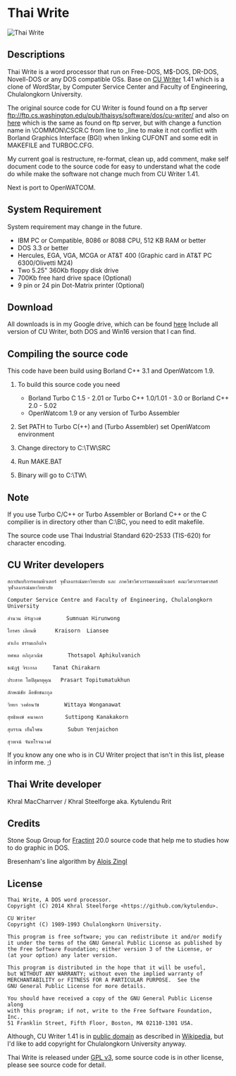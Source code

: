 Thai Write
==========

![Thai Write](http://i.imgur.com/FdUmE8p.png)

Descriptions
------------
Thai Write is a word processor that run on Free-DOS,
M$-DOS, DR-DOS, Novell-DOS or any DOS compatible OSs.
Base on [CU Writer](http://th.wikipedia.org/wiki/%E0%B8%8B%E0%B8%B5%E0%B8%A2%E0%B8%B9%E0%B9%84%E0%B8%A3%E0%B9%80%E0%B8%95%E0%B8%AD%E0%B8%A3%E0%B9%8C) 1.41 which is a clone of WordStar,
by Computer Service Center and Faculty of Engineering, Chulalongkorn University.

The original source code for CU Writer is found found on a ftp server
ftp://ftp.cs.washington.edu/pub/thaisys/software/dos/cu-writer/
and also on [here](https://github.com/kytulendu/CW141) which is the same as found on ftp server,
but with change a function name in \COMMON\CSCR.C from line to _line to make it not conflict with
Borland Graphics Interface (BGI) when linking CUFONT and some edit in MAKEFILE and TURBOC.CFG.

My current goal is restructure, re-format, clean up, add comment,
make self document code to the source code for easy to understand what the code do
while make the software not change much from CU Writer 1.41.

Next is port to OpenWATCOM.

System Requirement
------------------
System requirement may change in the future.

  * IBM PC or Compatible, 8086 or 8088 CPU, 512 KB RAM or better
  * DOS 3.3 or better
  * Hercules, EGA, VGA, MCGA or AT&T 400 (Graphic card in AT&T PC 6300/Olivetti M24)
  * Two 5.25" 360Kb floppy disk drive
  * 700Kb free hard drive space (Optional)
  * 9 pin or 24 pin Dot-Matrix printer (Optional)

Download
--------
All downloads is in my Google drive, which can be found [here](http://goo.gl/aMYPds)
Include all version of CU Writer, both DOS and Win16 version that I can find.

Compiling the source code
-------------------------
This code have been build using Borland C++ 3.1 and OpenWatcom 1.9.

1. To build this source code you need

   - Borland Turbo C 1.5 - 2.01 or Turbo C++ 1.0/1.01 - 3.0
     or Borland C++ 2.0 - 5.02
   - OpenWatcom 1.9 or any version of Turbo Assembler

2. Set PATH to Turbo C(++) and (Turbo Assembler) set OpenWatcom environment
3. Change directory to C:\TW\SRC
4. Run MAKE.BAT
5. Binary will go to C:\TW\

Note
----
If you use Turbo C/C++ or Turbo Assembler or Borland C++ or the C compilier is
in directory other than C:\BC, you need to edit makefile.

The source code use Thai Industrial Standard 620-2533 (TIS-620) for character encoding.

CU Writer developers
--------------------
`สถาบันบริการคอมพิวเตอร์ จุฬาลงกรณ์มหาวิทยาลัย และ ภาควิชาวิศวกรรมคอมพิวเตอร์ คณะวิศวกรรมศาสตร์ จุฬาลงกรณ์มหาวิทยาลัย`

`Computer Service Centre and Faculty of Engineering, Chulalongkorn University`

`สำนวน หิรัญวงษ์		Sumnuan Hirunwong`

`ไกรศร เลียนษี		Kraisorn  Liansee`

`ดำเกิง ธรรมเถกิงกิจ`

`ทศพล อภิกุลวณิช		Thotsapol Aphikulvanich`

`ธณัฎฐ์ จิระกาล		Tanat Chirakarn`

`ประสาท โตปิตุมาตุคุณ	Prasart Topitumatukhun`

`ลักษณ์ชัย ลือชัยชนะกุล`

`วิทยา วงศ์อนวัช		Wittaya Wonganawat`

`สุทธิพงษ์ คนาคกร		Suttipong Kanakakorn`

`สุบรรณ เย็นใจชน		Subun Yenjaichon`

`สุวพจน์ จันทโรจนวงศ์`

If you know any one who is in CU Writer project that isn't in this list,
please in inform me. ;)

Thai Write developer
--------------------
Khral MacCharrver / Khral Steelforge aka. Kytulendu Rrit

Credits
-------
Stone Soup Group for [Fractint](http://www.fractint.org/) 20.0 source code
that help me to studies how to do graphic in DOS.

Bresenham's line algorithm by [Alois Zingl](http://members.chello.at/~easyfilter/bresenham.html)

License
-------
    Thai Write, A DOS word processor.
    Copyright (C) 2014 Khral Steelforge <https://github.com/kytulendu>.

    CU Writer
    Copyright (C) 1989-1993 Chulalongkorn University.

    This program is free software; you can redistribute it and/or modify
    it under the terms of the GNU General Public License as published by
    the Free Software Foundation; either version 3 of the License, or
    (at your option) any later version.

    This program is distributed in the hope that it will be useful,
    but WITHOUT ANY WARRANTY; without even the implied warranty of
    MERCHANTABILITY or FITNESS FOR A PARTICULAR PURPOSE.  See the
    GNU General Public License for more details.

    You should have received a copy of the GNU General Public License along
    with this program; if not, write to the Free Software Foundation, Inc.,
    51 Franklin Street, Fifth Floor, Boston, MA 02110-1301 USA.

Although, CU Writer 1.41 is in [public domain](http://unlicense.org/)
as described in [Wikipedia]((http://th.wikipedia.org/wiki/%E0%B8%8B%E0%B8%B5%E0%B8%A2%E0%B8%B9%E0%B9%84%E0%B8%A3%E0%B9%80%E0%B8%95%E0%B8%AD%E0%B8%A3%E0%B9%8C)),
but I'd like to add copyright for Chulalongkorn University anyway.

Thai Write is released under [GPL v3](http://www.gnu.org/licenses/gpl-2.0.html),
some source code is in other license, please see source code for detail.
